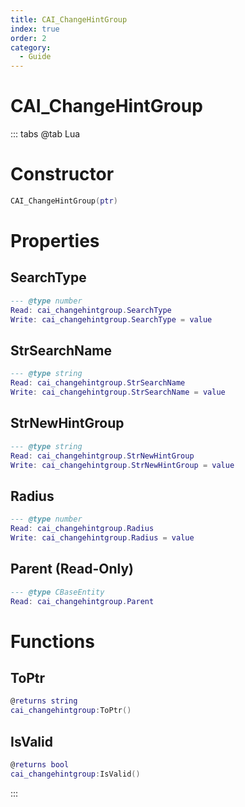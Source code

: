 ```yaml
---
title: CAI_ChangeHintGroup
index: true
order: 2
category:
  - Guide
---
```


# CAI_ChangeHintGroup

::: tabs
@tab Lua
# Constructor
```lua
CAI_ChangeHintGroup(ptr)
```
# Properties
## SearchType 
```lua
--- @type number
Read: cai_changehintgroup.SearchType
Write: cai_changehintgroup.SearchType = value
```
## StrSearchName 
```lua
--- @type string
Read: cai_changehintgroup.StrSearchName
Write: cai_changehintgroup.StrSearchName = value
```
## StrNewHintGroup 
```lua
--- @type string
Read: cai_changehintgroup.StrNewHintGroup
Write: cai_changehintgroup.StrNewHintGroup = value
```
## Radius 
```lua
--- @type number
Read: cai_changehintgroup.Radius
Write: cai_changehintgroup.Radius = value
```
## Parent (Read-Only)
```lua
--- @type CBaseEntity
Read: cai_changehintgroup.Parent
```
# Functions
## ToPtr
```lua
@returns string
cai_changehintgroup:ToPtr()
```
## IsValid
```lua
@returns bool
cai_changehintgroup:IsValid()
```

:::